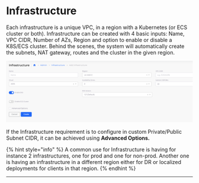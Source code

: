 # Infrastructure

Each infrastructure is a unique VPC, in a region with a Kubernetes (or ECS cluster or both). Infrastructure can be created with 4 basic inputs: Name, VPC CIDR, Number of AZs, Region and option to enable or disable a K8S/ECS cluster. Behind the scenes, the system will automatically create the subnets, NAT gateway, routes and the cluster in the given region.

![Infrastructure Creation Screen](<../../.gitbook/assets/image (12) (4).png>)

If the Infrastructure requirement is to configure in custom Private/Public Subnet CIDR, it can be achieved using  **Advanced Options.**

{% hint style="info" %}
A common use for Infrastructure is having for instance 2 infrastructures, one for prod and one for non-prod. Another one is having an infrastructure in a different region either for DR or localized deployments for clients in that region.
{% endhint %}

***
